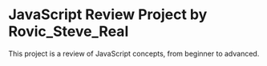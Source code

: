 # JavaScript Review Project by Rovic_Steve_Real
This project is a review of JavaScript concepts, from beginner to advanced.